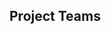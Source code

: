 ## Project Teams


<!-- 

### Team 1

* Alex
* Greice

### Team 2

* Aaron
* Ricardo


### Team 3

* Amber
* Shiv


### Team 4

* LD
* Zach

-->


			
						
						
						
						
						
						
						
						
						
						
